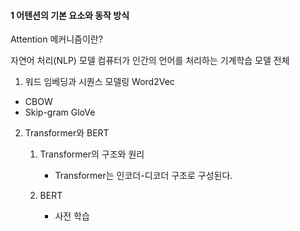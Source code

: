 #### 1 어텐션의 기본 요소와 동작 방식
Attention 메커니즘이란? 


자연어 처리(NLP) 모델
컴퓨터가 인간의 언어를 처리하는 기계학습 모델 전체

01. 워드 임베딩과 시퀀스 모델링
Word2Vec
- CBOW
- Skip-gram
GloVe

02. Transformer와 BERT
    1) Transformer의 구조와 원리
        - Transformer는 인코더-디코더 구조로 구성된다. 

    2) BERT
        - 사전 학습
